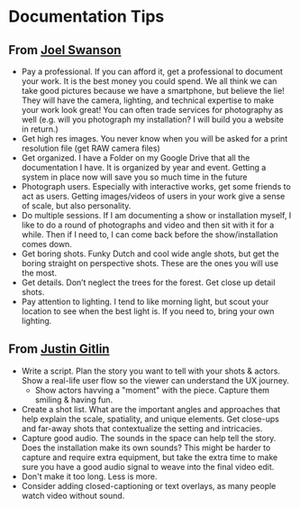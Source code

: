 # Documentation Tips

## From [Joel Swanson](http://joelericswanson.com/)

- Pay a professional. If you can afford it, get a professional to document your work. It is the best money you could spend. We all think we can take good pictures because we have a smartphone, but believe the lie! They will have the camera, lighting, and technical expertise to make your work look great! You can often trade services for photography as well (e.g. will you photograph my installation? I will build you a website in return.)
- Get high res images. You never know when you will be asked for a print resolution file (get RAW camera files)
- Get organized. I have a Folder on my Google Drive that all the documentation I have. It is organized by year and event. Getting a system in place now will save you so much time in the future
- Photograph users. Especially with interactive works, get some friends to act as users. Getting images/videos of users in your work give a sense of scale, but also personality.
- Do multiple sessions. If I am documenting a show or installation myself, I  like to do a round of photographs and video and then sit with it for a while. Then if I need to, I can come back before the show/installation comes down.
- Get boring shots. Funky Dutch and cool wide angle shots, but get the boring straight on perspective shots. These are the ones you will use the most.
- Get details. Don’t neglect the trees for the forest. Get close up detail shots.
- Pay attention to lighting. I tend to like morning light, but scout your location to see when the best light is. If you need to, bring your own lighting. 

## From [Justin Gitlin](https://cacheflowe.com)

- Write a script. Plan the story you want to tell with your shots & actors. Show a real-life user flow so the viewer can understand the UX journey.
  - Show actors havving a "moment" with the piece. Capture them smiling & having fun.
- Create a shot list. What are the important angles and approaches that help explain the scale, spatiality, and unique elements. Get close-ups and far-away shots that contextualize the setting and intricacies.
- Capture good audio. The sounds in the space can help tell the story. Does the installation make its own sounds? This might be harder to capture and require extra equipment, but take the extra time to make sure you have a good audio signal to weave into the final video edit. 
- Don't make it too long. Less is more.
- Consider adding closed-captioning or text overlays, as many people watch video without sound.

